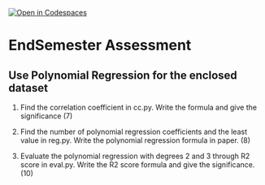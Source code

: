 [![Open in Codespaces](https://classroom.github.com/assets/launch-codespace-f4981d0f882b2a3f0472912d15f9806d57e124e0fc890972558857b51b24a6f9.svg)](https://classroom.github.com/open-in-codespaces?assignment_repo_id=9792470)
# EndSemester Assessment 
## Use Polynomial Regression for the enclosed dataset

1. Find the correlation coefficient in cc.py. Write the formula and give the significance (7)

2. Find the number of polynomial regression coefficients and the least value in reg.py. Write the polynomial regression formula in paper.   (8)

3. Evaluate the polynomial regression with degrees 2 and 3 through R2 score in eval.py. Write the R2 score formula and give the significance. (10)
